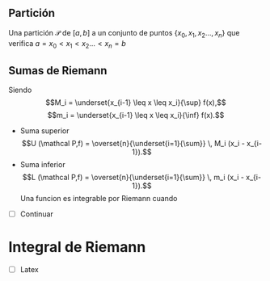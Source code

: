 ## Partición
Una partición $\mathcal{P}$ de $[a,b]$ a un conjunto de puntos $\{x_0, x_1, x_2..., x_n\}$ que verifica $a =x_0 < x_1 < x_2... < x_n = b$

## Sumas de Riemann
Siendo $$M_i = \underset{x_{i-1} \leq x \leq x_i}{\sup} f(x),$$$$m_i = \underset{x_{i-1} \leq x \leq x_i}{\inf} f(x).$$
- Suma superior $$U (\mathcal P,f) = \overset{n}{\underset{i=1}{\sum}} \, M_i (x_i - x_{i-1}).$$
- Suma inferior $$L (\mathcal P,f) = \overset{n}{\underset{i=1}{\sum}} \, m_i (x_i - x_{i-1}).$$
Una funcion es integrable por Riemann cuando 
- [ ] Continuar

# Integral de Riemann
- [ ] Latex
